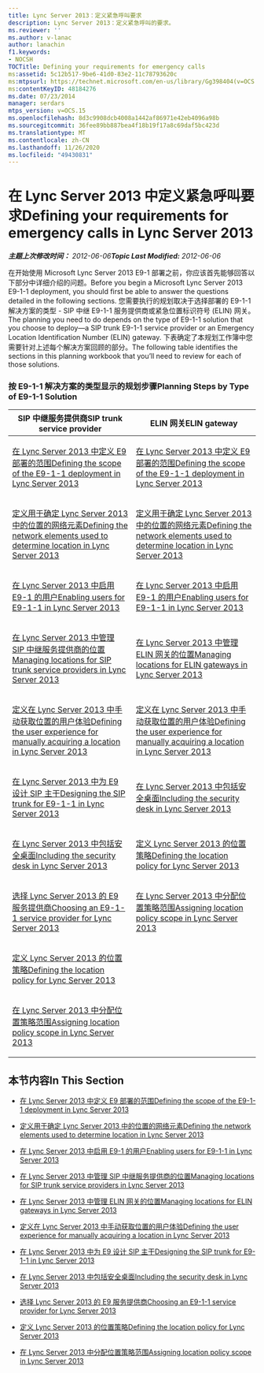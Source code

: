 ```yaml
---
title: Lync Server 2013：定义紧急呼叫要求
description: Lync Server 2013：定义紧急呼叫的要求。
ms.reviewer: ''
ms.author: v-lanac
author: lanachin
f1.keywords:
- NOCSH
TOCTitle: Defining your requirements for emergency calls
ms:assetid: 5c12b517-9be6-41d0-83e2-11c78793620c
ms:mtpsurl: https://technet.microsoft.com/en-us/library/Gg398404(v=OCS.15)
ms:contentKeyID: 48184276
ms.date: 07/23/2014
manager: serdars
mtps_version: v=OCS.15
ms.openlocfilehash: 8d3c9908dcb4008a1442af86971e42eb4096a98b
ms.sourcegitcommit: 36fee89bb887bea4f18b19f17a8c69daf5bc423d
ms.translationtype: MT
ms.contentlocale: zh-CN
ms.lasthandoff: 11/26/2020
ms.locfileid: "49430831"
---
```

# <a name="defining-your-requirements-for-emergency-calls-in-lync-server-2013"></a><span data-ttu-id="1bab0-103">在 Lync Server 2013 中定义紧急呼叫要求</span><span class="sxs-lookup"><span data-stu-id="1bab0-103">Defining your requirements for emergency calls in Lync Server 2013</span></span>

<div data-xmlns="http://www.w3.org/1999/xhtml">

<div class="topic" data-xmlns="http://www.w3.org/1999/xhtml" data-msxsl="urn:schemas-microsoft-com:xslt" data-cs="https://msdn.microsoft.com/">

<div data-asp="https://msdn2.microsoft.com/asp">



</div>

<div id="mainSection">

<div id="mainBody"><span data-ttu-id="1bab0-104">

<span> </span></span><span class="sxs-lookup"><span data-stu-id="1bab0-104">

<span> </span></span></span>

<span data-ttu-id="1bab0-105">_**主题上次修改时间：** 2012-06-06_</span><span class="sxs-lookup"><span data-stu-id="1bab0-105">_**Topic Last Modified:** 2012-06-06_</span></span>

<span data-ttu-id="1bab0-106">在开始使用 Microsoft Lync Server 2013 E9-1 部署之前，你应该首先能够回答以下部分中详细介绍的问题。</span><span class="sxs-lookup"><span data-stu-id="1bab0-106">Before you begin a Microsoft Lync Server 2013 E9-1-1 deployment, you should first be able to answer the questions detailed in the following sections.</span></span> <span data-ttu-id="1bab0-107">您需要执行的规划取决于选择部署的 E9-1-1 解决方案的类型 - SIP 中继 E9-1-1 服务提供商或紧急位置标识符号 (ELIN) 网关。</span><span class="sxs-lookup"><span data-stu-id="1bab0-107">The planning you need to do depends on the type of E9-1-1 solution that you choose to deploy—a SIP trunk E9-1-1 service provider or an Emergency Location Identification Number (ELIN) gateway.</span></span> <span data-ttu-id="1bab0-108">下表确定了本规划工作簿中您需要针对上述每个解决方案回顾的部分。</span><span class="sxs-lookup"><span data-stu-id="1bab0-108">The following table identifies the sections in this planning workbook that you’ll need to review for each of those solutions.</span></span>

### <a name="planning-steps-by-type-of-e9-1-1-solution"></a><span data-ttu-id="1bab0-109">按 E9-1-1 解决方案的类型显示的规划步骤</span><span class="sxs-lookup"><span data-stu-id="1bab0-109">Planning Steps by Type of E9-1-1 Solution</span></span>

<table>
<colgroup>
<col style="width: 50%" />
<col style="width: 50%" />
</colgroup>
<thead>
<tr class="header">
<th><span data-ttu-id="1bab0-110">SIP 中继服务提供商</span><span class="sxs-lookup"><span data-stu-id="1bab0-110">SIP trunk service provider</span></span></th>
<th><span data-ttu-id="1bab0-111">ELIN 网关</span><span class="sxs-lookup"><span data-stu-id="1bab0-111">ELIN gateway</span></span></th>
</tr>
</thead>
<tbody>
<tr class="odd">
<td><p><span data-ttu-id="1bab0-112"><a href="lync-server-2013-defining-the-scope-of-the-e9-1-1-deployment.md">在 Lync Server 2013 中定义 E9 部署的范围</a></span><span class="sxs-lookup"><span data-stu-id="1bab0-112"><a href="lync-server-2013-defining-the-scope-of-the-e9-1-1-deployment.md">Defining the scope of the E9-1-1 deployment in Lync Server 2013</a></span></span></p></td>
<td><p><span data-ttu-id="1bab0-113"><a href="lync-server-2013-defining-the-scope-of-the-e9-1-1-deployment.md">在 Lync Server 2013 中定义 E9 部署的范围</a></span><span class="sxs-lookup"><span data-stu-id="1bab0-113"><a href="lync-server-2013-defining-the-scope-of-the-e9-1-1-deployment.md">Defining the scope of the E9-1-1 deployment in Lync Server 2013</a></span></span></p></td>
</tr>
<tr class="even">
<td><p><span data-ttu-id="1bab0-114"><a href="lync-server-2013-defining-the-network-elements-used-to-determine-location.md">定义用于确定 Lync Server 2013 中的位置的网络元素</a></span><span class="sxs-lookup"><span data-stu-id="1bab0-114"><a href="lync-server-2013-defining-the-network-elements-used-to-determine-location.md">Defining the network elements used to determine location in Lync Server 2013</a></span></span></p></td>
<td><p><span data-ttu-id="1bab0-115"><a href="lync-server-2013-defining-the-network-elements-used-to-determine-location.md">定义用于确定 Lync Server 2013 中的位置的网络元素</a></span><span class="sxs-lookup"><span data-stu-id="1bab0-115"><a href="lync-server-2013-defining-the-network-elements-used-to-determine-location.md">Defining the network elements used to determine location in Lync Server 2013</a></span></span></p></td>
</tr>
<tr class="odd">
<td><p><span data-ttu-id="1bab0-116"><a href="lync-server-2013-enabling-users-for-e9-1-1.md">在 Lync Server 2013 中启用 E9-1 的用户</a></span><span class="sxs-lookup"><span data-stu-id="1bab0-116"><a href="lync-server-2013-enabling-users-for-e9-1-1.md">Enabling users for E9-1-1 in Lync Server 2013</a></span></span></p></td>
<td><p><span data-ttu-id="1bab0-117"><a href="lync-server-2013-enabling-users-for-e9-1-1.md">在 Lync Server 2013 中启用 E9-1 的用户</a></span><span class="sxs-lookup"><span data-stu-id="1bab0-117"><a href="lync-server-2013-enabling-users-for-e9-1-1.md">Enabling users for E9-1-1 in Lync Server 2013</a></span></span></p></td>
</tr>
<tr class="even">
<td><p><span data-ttu-id="1bab0-118"><a href="lync-server-2013-managing-locations-for-sip-trunk-service-providers.md">在 Lync Server 2013 中管理 SIP 中继服务提供商的位置</a></span><span class="sxs-lookup"><span data-stu-id="1bab0-118"><a href="lync-server-2013-managing-locations-for-sip-trunk-service-providers.md">Managing locations for SIP trunk service providers in Lync Server 2013</a></span></span></p></td>
<td><p><span data-ttu-id="1bab0-119"><a href="lync-server-2013-managing-locations-for-elin-gateways.md">在 Lync Server 2013 中管理 ELIN 网关的位置</a></span><span class="sxs-lookup"><span data-stu-id="1bab0-119"><a href="lync-server-2013-managing-locations-for-elin-gateways.md">Managing locations for ELIN gateways in Lync Server 2013</a></span></span></p></td>
</tr>
<tr class="odd">
<td><p><span data-ttu-id="1bab0-120"><a href="lync-server-2013-defining-the-user-experience-for-manually-acquiring-a-location.md">定义在 Lync Server 2013 中手动获取位置的用户体验</a></span><span class="sxs-lookup"><span data-stu-id="1bab0-120"><a href="lync-server-2013-defining-the-user-experience-for-manually-acquiring-a-location.md">Defining the user experience for manually acquiring a location in Lync Server 2013</a></span></span></p></td>
<td><p><span data-ttu-id="1bab0-121"><a href="lync-server-2013-defining-the-user-experience-for-manually-acquiring-a-location.md">定义在 Lync Server 2013 中手动获取位置的用户体验</a></span><span class="sxs-lookup"><span data-stu-id="1bab0-121"><a href="lync-server-2013-defining-the-user-experience-for-manually-acquiring-a-location.md">Defining the user experience for manually acquiring a location in Lync Server 2013</a></span></span></p></td>
</tr>
<tr class="even">
<td><p><span data-ttu-id="1bab0-122"><a href="lync-server-2013-designing-the-sip-trunk-for-e9-1-1.md">在 Lync Server 2013 中为 E9 设计 SIP 主干</a></span><span class="sxs-lookup"><span data-stu-id="1bab0-122"><a href="lync-server-2013-designing-the-sip-trunk-for-e9-1-1.md">Designing the SIP trunk for E9-1-1 in Lync Server 2013</a></span></span></p></td>
<td><p><span data-ttu-id="1bab0-123"><a href="lync-server-2013-including-the-security-desk.md">在 Lync Server 2013 中包括安全桌面</a></span><span class="sxs-lookup"><span data-stu-id="1bab0-123"><a href="lync-server-2013-including-the-security-desk.md">Including the security desk in Lync Server 2013</a></span></span></p></td>
</tr>
<tr class="odd">
<td><p><span data-ttu-id="1bab0-124"><a href="lync-server-2013-including-the-security-desk.md">在 Lync Server 2013 中包括安全桌面</a></span><span class="sxs-lookup"><span data-stu-id="1bab0-124"><a href="lync-server-2013-including-the-security-desk.md">Including the security desk in Lync Server 2013</a></span></span></p></td>
<td><p><span data-ttu-id="1bab0-125"><a href="lync-server-2013-defining-the-location-policy.md">定义 Lync Server 2013 的位置策略</a></span><span class="sxs-lookup"><span data-stu-id="1bab0-125"><a href="lync-server-2013-defining-the-location-policy.md">Defining the location policy for Lync Server 2013</a></span></span></p></td>
</tr>
<tr class="even">
<td><p><span data-ttu-id="1bab0-126"><a href="lync-server-2013-choosing-an-e9-1-1-service-provider.md">选择 Lync Server 2013 的 E9 服务提供商</a></span><span class="sxs-lookup"><span data-stu-id="1bab0-126"><a href="lync-server-2013-choosing-an-e9-1-1-service-provider.md">Choosing an E9-1-1 service provider for Lync Server 2013</a></span></span></p></td>
<td><p><span data-ttu-id="1bab0-127"><a href="lync-server-2013-assigning-location-policy-scope.md">在 Lync Server 2013 中分配位置策略范围</a></span><span class="sxs-lookup"><span data-stu-id="1bab0-127"><a href="lync-server-2013-assigning-location-policy-scope.md">Assigning location policy scope in Lync Server 2013</a></span></span></p></td>
</tr>
<tr class="odd">
<td><p><span data-ttu-id="1bab0-128"><a href="lync-server-2013-defining-the-location-policy.md">定义 Lync Server 2013 的位置策略</a></span><span class="sxs-lookup"><span data-stu-id="1bab0-128"><a href="lync-server-2013-defining-the-location-policy.md">Defining the location policy for Lync Server 2013</a></span></span></p></td>
<td></td>
</tr>
<tr class="even">
<td><p><span data-ttu-id="1bab0-129"><a href="lync-server-2013-assigning-location-policy-scope.md">在 Lync Server 2013 中分配位置策略范围</a></span><span class="sxs-lookup"><span data-stu-id="1bab0-129"><a href="lync-server-2013-assigning-location-policy-scope.md">Assigning location policy scope in Lync Server 2013</a></span></span></p></td>
<td></td>
</tr>
</tbody>
</table>


<div>

## <a name="in-this-section"></a><span data-ttu-id="1bab0-130">本节内容</span><span class="sxs-lookup"><span data-stu-id="1bab0-130">In This Section</span></span>

  - [<span data-ttu-id="1bab0-131">在 Lync Server 2013 中定义 E9 部署的范围</span><span class="sxs-lookup"><span data-stu-id="1bab0-131">Defining the scope of the E9-1-1 deployment in Lync Server 2013</span></span>](lync-server-2013-defining-the-scope-of-the-e9-1-1-deployment.md)

  - [<span data-ttu-id="1bab0-132">定义用于确定 Lync Server 2013 中的位置的网络元素</span><span class="sxs-lookup"><span data-stu-id="1bab0-132">Defining the network elements used to determine location in Lync Server 2013</span></span>](lync-server-2013-defining-the-network-elements-used-to-determine-location.md)

  - [<span data-ttu-id="1bab0-133">在 Lync Server 2013 中启用 E9-1 的用户</span><span class="sxs-lookup"><span data-stu-id="1bab0-133">Enabling users for E9-1-1 in Lync Server 2013</span></span>](lync-server-2013-enabling-users-for-e9-1-1.md)

  - [<span data-ttu-id="1bab0-134">在 Lync Server 2013 中管理 SIP 中继服务提供商的位置</span><span class="sxs-lookup"><span data-stu-id="1bab0-134">Managing locations for SIP trunk service providers in Lync Server 2013</span></span>](lync-server-2013-managing-locations-for-sip-trunk-service-providers.md)

  - [<span data-ttu-id="1bab0-135">在 Lync Server 2013 中管理 ELIN 网关的位置</span><span class="sxs-lookup"><span data-stu-id="1bab0-135">Managing locations for ELIN gateways in Lync Server 2013</span></span>](lync-server-2013-managing-locations-for-elin-gateways.md)

  - [<span data-ttu-id="1bab0-136">定义在 Lync Server 2013 中手动获取位置的用户体验</span><span class="sxs-lookup"><span data-stu-id="1bab0-136">Defining the user experience for manually acquiring a location in Lync Server 2013</span></span>](lync-server-2013-defining-the-user-experience-for-manually-acquiring-a-location.md)

  - [<span data-ttu-id="1bab0-137">在 Lync Server 2013 中为 E9 设计 SIP 主干</span><span class="sxs-lookup"><span data-stu-id="1bab0-137">Designing the SIP trunk for E9-1-1 in Lync Server 2013</span></span>](lync-server-2013-designing-the-sip-trunk-for-e9-1-1.md)

  - [<span data-ttu-id="1bab0-138">在 Lync Server 2013 中包括安全桌面</span><span class="sxs-lookup"><span data-stu-id="1bab0-138">Including the security desk in Lync Server 2013</span></span>](lync-server-2013-including-the-security-desk.md)

  - [<span data-ttu-id="1bab0-139">选择 Lync Server 2013 的 E9 服务提供商</span><span class="sxs-lookup"><span data-stu-id="1bab0-139">Choosing an E9-1-1 service provider for Lync Server 2013</span></span>](lync-server-2013-choosing-an-e9-1-1-service-provider.md)

  - [<span data-ttu-id="1bab0-140">定义 Lync Server 2013 的位置策略</span><span class="sxs-lookup"><span data-stu-id="1bab0-140">Defining the location policy for Lync Server 2013</span></span>](lync-server-2013-defining-the-location-policy.md)

  - [<span data-ttu-id="1bab0-141">在 Lync Server 2013 中分配位置策略范围</span><span class="sxs-lookup"><span data-stu-id="1bab0-141">Assigning location policy scope in Lync Server 2013</span></span>](lync-server-2013-assigning-location-policy-scope.md)

<span data-ttu-id="1bab0-142"></div>

</div>

<span> </span>

</div>

</div>

</span><span class="sxs-lookup"><span data-stu-id="1bab0-142"></div>

</div>

<span> </span>

</div>

</div>

</span></span></div>

